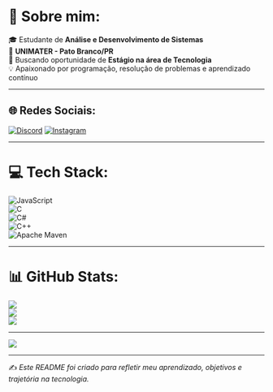 # 💫 Sobre mim:
🎓 Estudante de **Análise e Desenvolvimento de Sistemas**  
🏫 **UNIMATER - Pato Branco/PR**  
🚀 Buscando oportunidade de **Estágio na área de Tecnologia**  
💡 Apaixonado por programação, resolução de problemas e aprendizado contínuo  

---

## 🌐 Redes Sociais:
[![Discord](https://img.shields.io/badge/Discord-7289DA?style=for-the-badge&logo=discord&logoColor=white)](https://discord.gg/5h5ScZz2) 
[![Instagram](https://img.shields.io/badge/Instagram-E4405F?style=for-the-badge&logo=instagram&logoColor=white)](https://www.instagram.com/albert_matheuss)

---

# 💻 Tech Stack:
![JavaScript](https://img.shields.io/badge/JavaScript-323330?style=for-the-badge&logo=javascript&logoColor=F7DF1E)  
![C](https://img.shields.io/badge/C-00599C?style=for-the-badge&logo=c&logoColor=white)  
![C#](https://img.shields.io/badge/C%23-239120?style=for-the-badge&logo=csharp&logoColor=white)  
![C++](https://img.shields.io/badge/C++-00599C?style=for-the-badge&logo=c%2B%2B&logoColor=white)  
![Apache Maven](https://img.shields.io/badge/Apache%20Maven-C71A36?style=for-the-badge&logo=Apache%20Maven&logoColor=white)  

---

# 📊 GitHub Stats:
![](https://github-readme-stats.vercel.app/api?username=M4theuzs&theme=great-gatsby&hide_border=false&include_all_commits=true&count_private=true)  
![](https://github-readme-streak-stats.herokuapp.com/?user=M4theuzs&theme=great-gatsby&hide_border=false)  
![](https://github-readme-stats.vercel.app/api/top-langs/?username=M4theuzs&theme=great-gatsby&hide_border=false&include_all_commits=true&count_private=true&layout=compact)  

---

[![](https://visitcount.itsvg.in/api?id=M4theuzs&icon=0&color=0)](https://visitcount.itsvg.in)

---
✍️ *Este README foi criado para refletir meu aprendizado, objetivos e trajetória na tecnologia.*
